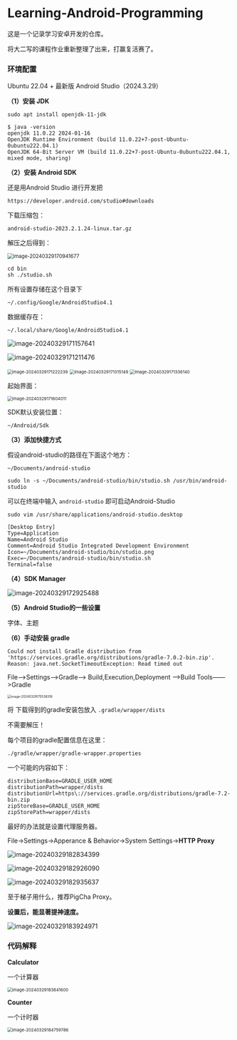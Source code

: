 # Learning-Android-Programming

这是一个记录学习安卓开发的仓库。

将大二写的课程作业重新整理了出来，打赢复活赛了。

### 环境配置

Ubuntu 22.04 + 最新版 Android Studio（2024.3.29）

**（1）安装 JDK**

```
sudo apt install openjdk-11-jdk
```

```
$ java -version
openjdk 11.0.22 2024-01-16
OpenJDK Runtime Environment (build 11.0.22+7-post-Ubuntu-0ubuntu222.04.1)
OpenJDK 64-Bit Server VM (build 11.0.22+7-post-Ubuntu-0ubuntu222.04.1, mixed mode, sharing)
```

**（2）安装 Android SDK**

还是用Android Studio 进行开发把

```
https://developer.android.com/studio#downloads
```

下载压缩包：

```
android-studio-2023.2.1.24-linux.tar.gz
```

解压之后得到：

<img src="README.assets/image-20240329170941677.png" alt="image-20240329170941677" style="zoom: 80%;" />



```
cd bin
sh ./studio.sh
```

所有设置存储在这个目录下

```
~/.config/Google/AndroidStudio4.1
```

数据缓存在：

```
~/.local/share/Google/AndroidStudio4.1
```

![image-20240329171157641](README.assets/image-20240329171157641.png)

![image-20240329171211476](README.assets/image-20240329171211476.png)

<img src="README.assets/image-20240329171222239.png" alt="image-20240329171222239" style="zoom: 67%;" />

<img src="README.assets/image-20240329171315149.png" alt="image-20240329171315149" style="zoom:67%;" />

<img src="README.assets/image-20240329171336140.png" alt="image-20240329171336140" style="zoom:67%;" />

起始界面：

<img src="README.assets/image-20240329171604011.png" alt="image-20240329171604011" style="zoom: 67%;" />



SDK默认安装位置：

```
~/Android/Sdk
```



**（3）添加快捷方式**

假设android-studio的路径在下面这个地方：

```
~/Documents/android-studio
```

```
sudo ln -s ~/Documents/android-studio/bin/studio.sh /usr/bin/android-studio
```

可以在终端中输入 `android-studio` 即可启动Android-Studio

```
sudo vim /usr/share/applications/android-studio.desktop
```

```
[Desktop Entry]
Type=Application
Name=Android Studio
Comment=Android Studio Integrated Development Environment
Icon=~/Documents/android-studio/bin/studio.png
Exec=~/Documents/android-studio/bin/studio.sh
Terminal=false
```



**（4）SDK Manager**

![image-20240329172925488](README.assets/image-20240329172925488.png)





**（5）Android Studio的一些设置**

字体、主题





**（6）手动安装 gradle**

```
Could not install Gradle distribution from 'https://services.gradle.org/distributions/gradle-7.0.2-bin.zip'.
Reason: java.net.SocketTimeoutException: Read timed out
```

File——>Settings——>Gradle——> Build,Execution,Deployment —>Build Tools——>Gradle 

<img src="README.assets/image-20240329175538316.png" alt="image-20240329175538316" style="zoom: 50%;" />



将 下载得到的gradle安装包放入 `.gradle/wrapper/dists`

不需要解压！

每个项目的gradle配置信息在这里：

```
./gradle/wrapper/gradle-wrapper.properties
```

一个可能的内容如下：

```
distributionBase=GRADLE_USER_HOME
distributionPath=wrapper/dists
distributionUrl=https\://services.gradle.org/distributions/gradle-7.2-bin.zip
zipStoreBase=GRADLE_USER_HOME
zipStorePath=wrapper/dists
```



最好的办法就是设置代理服务器。

File->Settings->Apperance & Behavior->System Settings->**HTTP Proxy**

![image-20240329182834399](README.assets/image-20240329182834399.png)

![image-20240329182926090](README.assets/image-20240329182926090.png)

![image-20240329182935637](README.assets/image-20240329182935637.png)

至于梯子用什么，推荐PigCha Proxy。

**设置后，能显著提神速度。**



![image-20240329183924971](README.assets/image-20240329183924971.png)





### 代码解释

**Calculator**

一个计算器

<img src="README.assets/image-20240329183841600.png" alt="image-20240329183841600" style="zoom:67%;" />



**Counter**

一个计时器

<img src="README.assets/image-20240329184759786.png" alt="image-20240329184759786" style="zoom: 67%;" />

